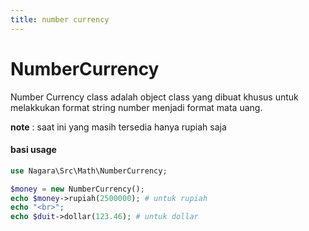 ```yaml
---
title: number currency
---
```


# NumberCurrency

Number Currency class adalah object class yang dibuat khusus untuk melakkukan format string number menjadi format mata uang.

**note** : saat ini yang masih tersedia hanya rupiah saja

#### basi usage

```php
use Nagara\Src\Math\NumberCurrency;

$money = new NumberCurrency();
echo $money->rupiah(2500000); # untuk rupiah
echo "<br>";
echo $duit->dollar(123.46); # untuk dollar
```
